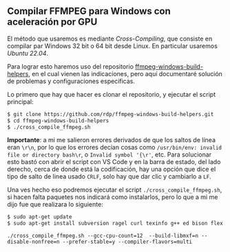 Compilar FFMPEG para Windows con aceleración por GPU
-----------------------------------------------------

El método que usaremos es mediante *Cross-Compiling*, que consiste en compilar par Windows 32 bit o 64 bit desde Linux. En particular usaremos *Ubuntu 22.04*.

Para lograr esto haremos uso del repositorio [ffmpeg-windows-build-helpers](https://github.com/rdp/ffmpeg-windows-build-helpers), en el cual vienen las indicaciones, pero aquí documentaré solución de problemas y configuraciones específicas.

Lo primero que hay que hacer es clonar el repositorio, y ejecutar el script principal:
```bash
$ git clone https://github.com/rdp/ffmpeg-windows-build-helpers.git
$ cd ffmpeg-windows-build-helpers
$ ./cross_compile_ffmpeg.sh
```

**Importante**: a mi me salieron errores derivados de que los saltos de línea eran `\r\n`, por lo que los errores decían cosas como `/usr/bin/env: invalid file or directory bash\r`, o `Invalid symbol '{\r'`, etc. Para solucionar esto bastó con abrir el script con VS Code y en la barra de estado, del lado derecho, cerca de donde está la codificación, hay una opción que dice el tipo de salto de linea usado `CRLF`, solo hay que dar clic y cambiarlo a `LF`.

Una ves hecho eso podremos ejecutar el script `./cross_compile_ffmpeg.sh`, si hacen falta paquetes nos indicará como instalarlos, pero lo que a mi me dijo fue que realizara lo siguiente:
```bash
$ sudo apt-get update
$ sudo apt-get install subversion ragel curl texinfo g++ ed bison flex cvs yasm automake libtool autoconf gcc cmake git make pkg-config zlib1g-dev unzip pax nasm gperf autogen bzip2 autoconf-archive p7zip-full meson clang python3-distutils python-is-python3 -y
```

`./cross_compile_ffmpeg.sh --gcc-cpu-count=12  --build-libmxf=n --disable-nonfree=n --prefer-stable=y --compiler-flavors=multi`